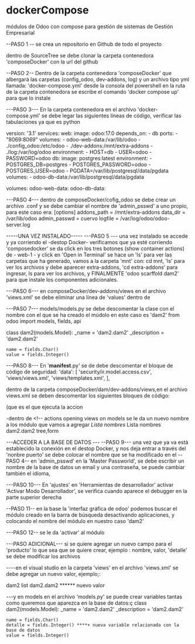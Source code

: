 # dockerCompose
módulos de Odoo con compose para gestión de sistemas de Gestión Empresarial

--PASO 1 --
se crea un repositorio en Github de todo el proyecto 

dentro de SourceTree se debe clonar la carpeta contenedora 'composeDocker' con la url del github

--PASO 2--
Dentro de la carpeta contenedora 'composeDocker' que albergará las carpetas (config_odoo, dev-addons, log) y un archivo tipo yml llamada: 'docker-compose.yml'
desde la consola del powershell en la ruta de la carpeta contenedora se escribe el comando 'docker compose up' para que lo instale

---PASO 3---
En la carpeta contenedora en el archivo 'docker-compose.yml' se debe legar las siguientes líneas de código, verificar las tabulaciones ya que es python

version: '3.1'
services:
  web:
    image: odoo:17.0
    depends_on:
      - db
    ports:
      - "8069:8069"
    volumes:
      - odoo-web-data:/var/lib/odoo
      - ./config_odoo:/etc/odoo
      - ./dev-addons:/mnt/extra-addons
      - ./log:/var/log/odoo
    environment:
      - HOST=db
      - USER=odoo
      - PASSWORD=odoo
  db:
    image: postgres:latest
    environment:
      - POSTGRES_DB=postgres
      - POSTGRES_PASSWORD=odoo
      - POSTGRES_USER=odoo
      - PGDATA=/var/lib/postgresql/data/pgdata
    volumes:
      - odoo-db-data:/var/lib/postgresql/data/pgdata
    
volumes:
  odoo-web-data:
  odoo-db-data:

---PASO 4---
dentro de composeDocker/cofig_odoo se debe crear un archivo .conf y se debe cambiar el nombre de 'admin_psswd' a uno propio, para este caso era:
  [options]
  addons_path = /mnt/extra-addons
  data_dir = /var/lib/odoo
  admin_passwd = cuervo
  logfile = /var/log/odoo/odoo-server.log

-----UNA VEZ INSTALADO-----
---PASO 5 ---
una vez instalado se accede y ya corriendo el -destop Docker- verificamos que ya esté corriendo 'composedocker'  se da click en los tres botones (show container actions) de - web-1 - y click en 'Open in Terminal' se hace un 'ls' para ver las carpetas que ha generado, vamos a la carpeta 'mnt' con: cd mnt, 'ls' para ver los archivos y debe aparecer extra-addons, 'cd extra-addons' para ingresar, ls para ver los archivos, y FINALMENTE 'odoo scarffold dam2' para que instale los componentes adicionales.

---PASO 6---
en composeDocker/dev-addons/views en el archivo 'views.xml' se debe eliminar una línea de 'values' dentro de <!-- explicit list view definition --> 


---PASO 7---
models/models.py se debe descomentar la clase con el nombre con el que se ha creado el múdolo en este caso es 'dam2'
from odoo import models, fields, api

class dam2(models.Model):
    _name = 'dam2.dam2'
    _description = 'dam2.dam2'

    name = fields.Char()
    value = fields.Integer()

---PASO 8---
En '__manifest__.py' se de debe descomentar el bloque de código de seguridad: 
'data': [
        'security/ir.model.access.csv',
        'views/views.xml',
        'views/templates.xml',
    ],

dentro de la carpeta composeDocker/dam/dev-addons/views,en el archivo views.xml se deben descomentar los siguientes bloques de código:
 <!-- explicit list view definition -->
  <!-- actions opening views on models --> (que es el que ejecuta la accion
  <!-- Top menu item -->
  <!-- menu categories -->
  <!-- actions -->
-dentro de <!-- actions opening views on models se le da un nuevo nombre a los módulo que vamos a agregar *Lista nombres*
<record model="ir.actions.act_window" id="dam2.action_window">
      <field name="name">Lista nombres</field>
      <field name="res_model">dam2.dam2</field>
      <field name="view_mode">tree,form</field>
</record>

---ACCEDER A LA BASE DE DATOS ---
--PASO 9---
una vez que ya va está establecido la conexión en el destop Docker, y nos deja entrar a través del 'nonbre puerto' se debe colocar el nombre que se ha modificado en el --PASO 4-- en 'admin_psswd' en la 'Master Passworld', se debe escribir un nombre de la base de datos un email y una contraseña, se puede cambiar también el idioma, 

---PASO 10---
En 'ajustes' en 'Herramientas de desarrollador' activar 'Activar Modo Desarrollador', se verifica cuando aparece el debugger en la parte superior derecha

--PASO 11--
en la base la 'interfaz gráfica de odoo' podemos buscar el módulo creado en la barra de búsqueda desactivando aplicaciones, y colocando el nombre del módulo en nuestro caso 'dam2'

---PASO 12-- 
se le da 'activar' al módulo

---PASO ADICIONAL---
si se quiere agregar un nuevo campo para el 'producto' lo que sea que se quiere crear, ejemplo : nombre, valor, 'detalle' se debe modificar los archivos 

----en el visual studio en la carpeta 'views' en el archivo 'views.xml' se debe agregar un nuevo valor, ejemplo;:

<record model="ir.ui.view" id="dam2.list">
      <field name="name">dam2 list</field>
      <field name="model">dam2.dam2</field>
      <field name="arch" type="xml">
        <tree>
          <field name="name"/>
          <field name="detalle"/> ****** nuevo valor
          <field name="value"/>
        </tree>
      </field>
    </record>

---y en models en el archivo 'models.py' se puede crear variables tantas como queremos que aparezca en la base de datos:ç
class dam2(models.Model):
    _name = 'dam2.dam2'
    _description = 'dam2.dam2'

    name = fields.Char()
    detalle = fields.Integer() ****+ nueva variable relacionada con la base de datos
    value = fields.Integer()



